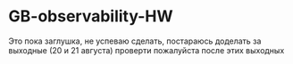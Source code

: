 # GB-observability-HW
Это пока заглушка, не успеваю сделать, постараюсь доделать за выходные (20 и 21 августа) проверти пожалуйста после этих выходных
